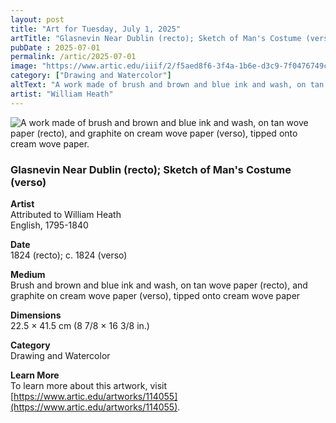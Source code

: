 ```yaml
---
layout: post
title: "Art for Tuesday, July 1, 2025"
artTitle: "Glasnevin Near Dublin (recto); Sketch of Man's Costume (verso)"
pubDate : 2025-07-01
permalink: /artic/2025-07-01
image: "https://www.artic.edu/iiif/2/f5aed8f6-3f4a-1b6e-d3c9-7f0476749c66/full/1686,/0/default.jpg"
category: ["Drawing and Watercolor"]
altText: "A work made of brush and brown and blue ink and wash, on tan wove paper (recto), and graphite on cream wove paper (verso), tipped onto cream wove paper."
artist: "William Heath"
---
```

 
<img src='https://www.artic.edu/iiif/2/f5aed8f6-3f4a-1b6e-d3c9-7f0476749c66/full/1686,/0/default.jpg' alt='A work made of brush and brown and blue ink and wash, on tan wove paper (recto), and graphite on cream wove paper (verso), tipped onto cream wove paper.' style='border-radius=5px'> 
 
### Glasnevin Near Dublin (recto); Sketch of Man's Costume (verso)
 
**Artist**<br>
Attributed to William Heath<br>
English, 1795-1840
 
**Date**<br>
1824 (recto); c. 1824 (verso)
 
**Medium**<br>
Brush and brown and blue ink and wash, on tan wove paper (recto), and graphite on cream wove paper (verso), tipped onto cream wove paper
 
**Dimensions**<br>
22.5 × 41.5 cm (8 7/8 × 16 3/8 in.)
 
**Category**<br>
Drawing and Watercolor
 
**Learn More**<br>
To learn more about this artwork, visit [https://www.artic.edu/artworks/114055](https://www.artic.edu/artworks/114055).